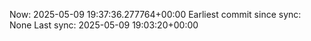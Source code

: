 Now: 2025-05-09 19:37:36.277764+00:00 Earliest commit since sync: None Last sync: 2025-05-09 19:03:20+00:00
